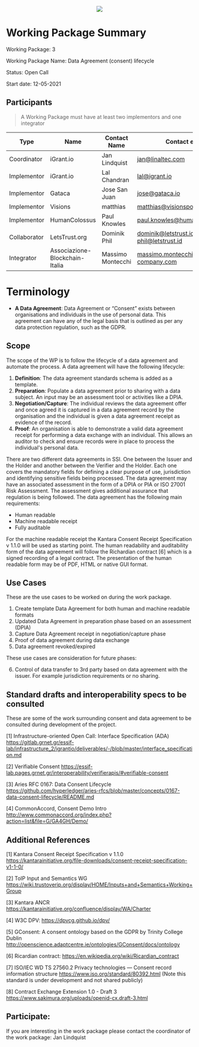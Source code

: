 <p align="center">
  <img src="https://www.ngi.eu/wp-content/uploads/sites/48/2020/02/191205-eSSIF-Lab-logo-NGI_Tag-rgb.jpg">
</p>

# Working Package Summary

Working Package: 3

Working Package Name: Data Agreement (consent) lifecycle

Status: Open Call

Start date: 12-05-2021

## Participants

> A Working Package must have at least two implementors and one integrator

Type | Name | Contact Name | Contact email
--- | --- | --- | --- 
Coordinator | iGrant.io | Jan Lindquist | jan@linaltec.com
Implementor | iGrant.io | Lal Chandran | lal@igrant.io
Implementor | Gataca | Jose San Juan |jose@gataca.io
Implementor | Visions | matthias | matthias@visionspol.eu
Implementor | HumanColossus | Paul Knowles | paul.knowles@humancolossus.org
Collaborator | LetsTrust.org | Dominik Phil | dominik@letstrust.id phil@letstrust.id 
Integrator | Associazione-Blockchain-Italia | Massimo Montecchi | massimo.montecchi@bs-company.com

# Terminology

* **A Data Agreement**: Data Agreement or “Consent” exists between organisations and individuals in the use of personal data. This agreement can have any of the legal basis that is outlined as per any data protection regulation, such as the GDPR.

## Scope

The scope of the WP is to follow the lifecycle of a data agreement and automate the process. A data agreement will have the following lifecycle:
1) **Definition**: The data agreement standards schema is added as a template.
2) **Preparation**: Populate a data agreement prior to sharing with a data subject. An input may be an assessment tool or activities like a DPIA.
3) **Negotiation/Capture**: The  individual reviews the data agreement offer and once agreed it is captured in a data agreement record by the organisation and the individual is given a data agreement receipt as evidence of the record.
4) **Proof**: An organisation is able to demonstrate a valid data agreement receipt for performing a data exchange with an individual. This allows an auditor to check and ensure records were in place to process the individual's personal data.

There are two different data agreements in SSI. One between the Issuer and the Holder and another between the Verifier and the Holder. Each one covers the mandatory fields for defining a clear purpose of use, jurisdiction and identifying sensitive fields being processed. The data agreement may have an associated assessment in the form of a DPIA or PIA or ISO 27001 Risk Assessment. The assessment gives additional assurance that regulation is being followed.
The data agreement has the following main requirements:

- Human readable
- Machine readable receipt
- Fully auditable

For the machine readable receipt the Kantara Consent Receipt Specification v 1.1.0 will be used as starting point. The human readability and auditability form of the data agreement will follow the  Richardian contract [6] which is a signed recording of a legal contract. The presentation of the human readable form may be of PDF, HTML or native GUI format. 

## Use Cases

These are the use cases to be worked on during the work package.

1) Create template Data Agreement for both human and machine readable formats
2) Updated Data Agreement in preparation phase based on an assessment (DPIA)
3) Capture Data Agreement receipt in negotiation/capture phase
4) Proof of data agreement during data exchange
5) Data agreement revoked/expired

These use cases are consideration for future phases:

6) Control of data transfer to 3rd party based on data agreement with the issuer. For example jurisdiction requirements or no sharing.

  
## Standard drafts and interoperability specs to be consulted 

These are some of the work surrounding consent and data agreement to be consulted during development of the project.

[1]    Infrastructure-oriented Open Call: Interface Specification (ADA)
    https://gitlab.grnet.gr/essif-lab/infrastructure_2/igrantio/deliverables/-/blob/master/interface_specification.md

[2]    Verifiable Consent    https://essif-lab.pages.grnet.gr/interoperability/verifierapis/#verifiable-consent 

[3]    Aries RFC 0167: Data Consent Lifecycle
https://github.com/hyperledger/aries-rfcs/blob/master/concepts/0167-data-consent-lifecycle/README.md 

[4]    CommonAccord, Consent Demo Intro    http://www.commonaccord.org/index.php?action=list&file=G/GA4GH/Demo/ 

## Additional References

[1]    Kantara Consent Receipt Specification v 1.1.0    https://kantarainitiative.org/file-downloads/consent-receipt-specification-v1-1-0/ 

[2]    ToIP Input and Semantics WG    https://wiki.trustoverip.org/display/HOME/Inputs+and+Semantics+Working+Group 

[3]    Kantara ANCR    https://kantarainitiative.org/confluence/display/WA/Charter 

[4]    W3C DPV: https://dpvcg.github.io/dpv/ 

[5]    GConsent: A consent ontology based on the GDPR by Trinity College Dublin    http://openscience.adaptcentre.ie/ontologies/GConsent/docs/ontology 

[6]    Ricardian contract: https://en.wikipedia.org/wiki/Ricardian_contract 

[7]    ISO/IEC WD TS 27560.2
Privacy technologies — Consent record information structure
    https://www.iso.org/standard/80392.html
    (Note this standard is under development and not shared publicly)

[8]    Contract Exchange Extension 1.0 - Draft 3
    https://www.sakimura.org/uploads/openid-cx.draft-3.html


## Participate:

If you are interesting in the work package please contact the coordinator of the work package: Jan Lindquist
